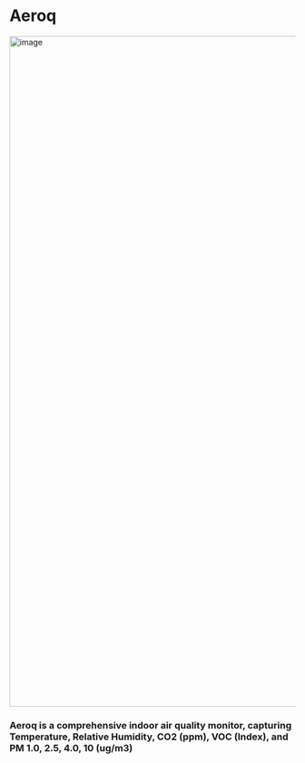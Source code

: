 # Aeroq

<img width="2268" height="1181" alt="image" src="https://github.com/user-attachments/assets/6f0b75d4-587b-4614-bfe8-933d0167c4fc" />


### Aeroq is a comprehensive indoor air quality monitor, capturing Temperature, Relative Humidity, CO2 (ppm), VOC (Index), and PM 1.0, 2.5, 4.0, 10 (ug/m3)
